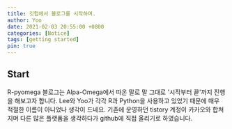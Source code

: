 ```yaml
---
title: 깃헙에서 블로그를 시작하며.
author: Yoo
date: 2021-02-03 20:55:00 +0800
categories: [Notice]
tags: [getting started]
pin: true
---
```


## Start

R-pyomega 블로그는 Alpa-Omega에서 따온 말로 말 그대로 '시작부터 끝'까지 진행을 해보고자 합니다.
Lee와 Yoo가 각각 R과 Python을 사용하고 있었기 때문에 매우 적절한 이름이 아니었나 생각이 드네요.
기존에 운영하던 tistory 계정이 카카오와 합쳐지며 다른 많은 플랫폼을 생각하다가 github에 직접 올리기로 하였습니다.
